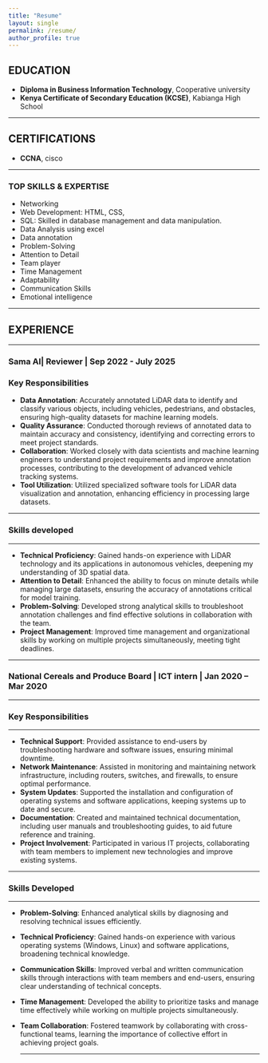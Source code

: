 ```yaml
---
title: "Resume"
layout: single
permalink: /resume/
author_profile: true
---
```


## **EDUCATION**

- **Diploma in Business Information Technology**,  Cooperative university 
- **Kenya Certificate of Secondary Education (KCSE)**, Kabianga High School

---

## **CERTIFICATIONS**

- **CCNA**, cisco

---

### **TOP SKILLS & EXPERTISE**
- Networking 
- Web Development: HTML, CSS,
- SQL: Skilled in database management and data manipulation.
- Data Analysis using excel
- Data annotation
- Problem-Solving
- Attention to Detail    
- Team player
- Time Management 
- Adaptability
- Communication Skills
- Emotional intelligence 

---

## **EXPERIENCE**

---

### **Sama AI**| Reviewer | Sep 2022 - July 2025

### **Key Responsibilities**
- **Data Annotation**: Accurately annotated LiDAR data to identify and classify various objects, including vehicles, pedestrians, and obstacles, ensuring high-quality datasets for machine learning models.
- **Quality Assurance**: Conducted thorough reviews of annotated data to maintain accuracy and consistency, identifying and correcting errors to meet project standards.
- **Collaboration**: Worked closely with data scientists and machine learning engineers to understand project requirements and improve annotation processes, contributing to the development of advanced vehicle tracking systems.
- **Tool Utilization**: Utilized specialized software tools for LiDAR data visualization and annotation, enhancing efficiency in processing large datasets.

---
### **Skills developed**
---

- **Technical Proficiency**: Gained hands-on experience with LiDAR technology and its applications in autonomous vehicles, deepening my understanding of 3D spatial data.
- **Attention to Detail**: Enhanced the ability to focus on minute details while managing large datasets, ensuring the accuracy of annotations critical for model training.
- **Problem-Solving**: Developed strong analytical skills to troubleshoot annotation challenges and find effective solutions in collaboration with the team.
- **Project Management**: Improved time management and organizational skills by working on multiple projects simultaneously, meeting tight deadlines.

---

### **National Cereals and Produce Board** | ICT intern | Jan 2020 – Mar 2020
---
### **Key Responsibilities**
---
- **Technical Support**: Provided assistance to end-users by troubleshooting hardware and software issues, ensuring minimal downtime.
- **Network Maintenance**: Assisted in monitoring and maintaining network infrastructure, including routers, switches, and firewalls, to ensure optimal performance.
- **System Updates**: Supported the installation and configuration of operating systems and software applications, keeping systems up to date and secure.
- **Documentation**: Created and maintained technical documentation, including user manuals and troubleshooting guides, to aid future reference and training.
- **Project Involvement**: Participated in various IT projects, collaborating with team members to implement new technologies and improve existing systems.

---
### **Skills Developed**
---
- **Problem-Solving**: Enhanced analytical skills by diagnosing and resolving technical issues efficiently.
- **Technical Proficiency**: Gained hands-on experience with various operating systems (Windows, Linux) and software applications, broadening technical knowledge.
- **Communication Skills**: Improved verbal and written communication skills through interactions with team members and end-users, ensuring clear understanding of technical concepts.
- **Time Management**: Developed the ability to prioritize tasks and manage time effectively while working on multiple projects simultaneously.
- **Team Collaboration**: Fostered teamwork by collaborating with cross-functional teams, learning the importance of collective effort in achieving project goals.

  ---
